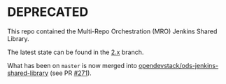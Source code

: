 # DEPRECATED

This repo contained the Multi-Repo Orchestration (MRO) Jenkins Shared Library.

The latest state can be found in the [2.x](https://github.com/opendevstack/ods-mro-jenkins-shared-library/tree/2.x) branch.

What has been on `master` is now merged into [opendevstack/ods-jenkins-shared-library](https://github.com/opendevstack/ods-jenkins-shared-library) (see PR [#271](https://github.com/opendevstack/ods-jenkins-shared-library/pull/271)).
